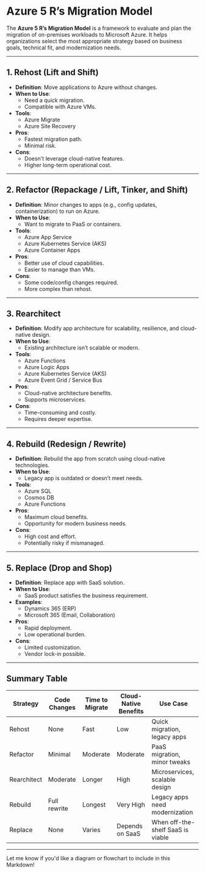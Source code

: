 # Azure 5 R’s Migration Model

The **Azure 5 R’s Migration Model** is a framework to evaluate and plan the migration of on-premises workloads to Microsoft Azure. It helps organizations select the most appropriate strategy based on business goals, technical fit, and modernization needs.

---

## 1. Rehost (Lift and Shift)

- **Definition**: Move applications to Azure without changes.
- **When to Use**:
  - Need a quick migration.
  - Compatible with Azure VMs.
- **Tools**:
  - Azure Migrate
  - Azure Site Recovery
- **Pros**:
  - Fastest migration path.
  - Minimal risk.
- **Cons**:
  - Doesn't leverage cloud-native features.
  - Higher long-term operational cost.

---

## 2. Refactor (Repackage / Lift, Tinker, and Shift)

- **Definition**: Minor changes to apps (e.g., config updates, containerization) to run on Azure.
- **When to Use**:
  - Want to migrate to PaaS or containers.
- **Tools**:
  - Azure App Service
  - Azure Kubernetes Service (AKS)
  - Azure Container Apps
- **Pros**:
  - Better use of cloud capabilities.
  - Easier to manage than VMs.
- **Cons**:
  - Some code/config changes required.
  - More complex than rehost.

---

## 3. Rearchitect

- **Definition**: Modify app architecture for scalability, resilience, and cloud-native design.
- **When to Use**:
  - Existing architecture isn’t scalable or modern.
- **Tools**:
  - Azure Functions
  - Azure Logic Apps
  - Azure Kubernetes Service (AKS)
  - Azure Event Grid / Service Bus
- **Pros**:
  - Cloud-native architecture benefits.
  - Supports microservices.
- **Cons**:
  - Time-consuming and costly.
  - Requires deeper expertise.

---

## 4. Rebuild (Redesign / Rewrite)

- **Definition**: Rebuild the app from scratch using cloud-native technologies.
- **When to Use**:
  - Legacy app is outdated or doesn’t meet needs.
- **Tools**:
  - Azure SQL
  - Cosmos DB
  - Azure Functions
- **Pros**:
  - Maximum cloud benefits.
  - Opportunity for modern business needs.
- **Cons**:
  - High cost and effort.
  - Potentially risky if mismanaged.

---

## 5. Replace (Drop and Shop)

- **Definition**: Replace app with SaaS solution.
- **When to Use**:
  - SaaS product satisfies the business requirement.
- **Examples**:
  - Dynamics 365 (ERP)
  - Microsoft 365 (Email, Collaboration)
- **Pros**:
  - Rapid deployment.
  - Low operational burden.
- **Cons**:
  - Limited customization.
  - Vendor lock-in possible.

---

## Summary Table

| Strategy    | Code Changes | Time to Migrate | Cloud-Native Benefits | Use Case                                |
|-------------|--------------|------------------|------------------------|-----------------------------------------|
| Rehost      | None         | Fast             | Low                    | Quick migration, legacy apps            |
| Refactor    | Minimal      | Moderate         | Moderate               | PaaS migration, minor tweaks            |
| Rearchitect | Moderate     | Longer           | High                   | Microservices, scalable design          |
| Rebuild     | Full rewrite | Longest          | Very High              | Legacy apps need modernization          |
| Replace     | None         | Varies           | Depends on SaaS        | When off-the-shelf SaaS is viable       |

---

Let me know if you'd like a diagram or flowchart to include in this Markdown!
